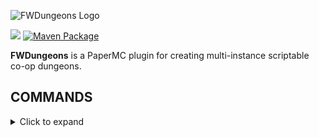 ![FWDungeons Logo](https://repository-images.githubusercontent.com/268072687/382d7080-a919-11ea-9cc9-e7d4b3e39074)

[![](https://jitpack.io/v/ForgottenWorld/FWDungeons.svg)](https://jitpack.io/#ForgottenWorld/FWDungeons)
[![Maven Package](https://github.com/ForgottenWorld/FWDungeons/workflows/Maven%20Package/badge.svg)](https://github.com/ForgottenWorld/FWDungeons/packages/278054)



<b>FWDungeons</b> is a PaperMC plugin for creating multi-instance scriptable co-op dungeons.

## COMMANDS
<details>
    <summary>Click to expand</summary>
    
    /fwdungeonsedit (/fwde)
        dungeon
            create

Creates a new dungeon and returns its ID. You're now editing that dungeon, you may define a box for it, edit its attributes, define triggers and active areas.

            edit DUNGEON_ID
            
Allows you to edit an existing dungeon by providing its ID. You currently can't add, remove or edit active areas or triggers this way, but you can edit parameters such as name, description, starting location, difficulty, number of players and points.
            
            name DUNGEON_NAME
            
Sets the name for the dungeon currently being edited or created.
            
            description DUNGEON_DESCRIPTION
            
Sets the description for the dungeon currently being edited or created.
            
            setstart
            
Sets the caller's current location as the starting location for the dungeon currently being edited or created.
            
            difficulty [easy, medium, hard]
            
Sets the chosen difficulty as the difficulty for the dungeon currently being edited or created.
            
            players MIN_PLAYERS MAX_PLAYERS
            
Sets the minimum and maximum number of players for the dungeon currently being edited or created.
            
            points AMOUNT
            
Sets the number of points for DungeonCompletedEvent. This event can be used for progression/leaderboard plugins such as EasyRanking.
            
            pos1
            
Sets the block the player is looking at as the first location for defining the currently being created dungeon's box. Once both positions are selected, the box is set.
            
            pos2
            
Sets the block the player is looking at as the first location for defining the currently being created dungeon's box. Once both positions are selected, the box is set.
            
            hlframes
            
Toggles highlight mode, in which the boxes for triggers and active areas in the dungeon currently being created are highlighted by particles: dripping lava for triggers and dripping water for active areas.
            
            writeout
            
Exports a configuration file for the dungeon currently being created and exits edit mode. This configuration file is ready for trigger scripting.
            
            save
            
Updates the configuration file for the dungeon currently being edited and exits edit mode.
            
            discard
            
Exits edit mode. Changes to existing dungeons will remain until /fwd reload is called or the server is restared, but they will not be written to disk. Instances created are an exception.
            
            instadd
            
Adds an instance (the box is defined as having origin at the block the player is looking at, the origin is the corner of the box with the lowest X,Y and Z coordinates, the box will have height, width and depth equal to those of the dungeon) for the dungeon currently being edited and writes it to DB.
            
            instremove
            
Removes an instance (the one the box of which the player is currently inside) for the dungeon currently being edited and removes it from DB.

        trigger
            pos1
            
Sets the block the player is looking at as the first location for defining the a trigger in the currently being created dungeon. Once both positions are selected, the box for the trigger is set.

            pos2
            
Sets the block the player is looking at as the second location for defining the a trigger in the currently being created dungeon. Once both positions are selected, the box for the trigger is set.
            
            label
            
Sets a label for the last created trigger.
            
            unmake
            
Deletes the last created trigger.

        activearea
            pos1
            
Sets the block the player is looking at as the first location for defining an active area in the currently being created dungeon. Once both positions are selected, the box for the active area is set.
            
            pos2
            
Sets the block the player is looking at as the second location for defining an active area in the currently being created dungeon. Once both positions are selected, the box for the active area is set.

            label
            
Sets a label for the last created active area.
            
            unmake
            
Deletes the last created active area.
            
    /fwdungeons (/fwd)
        list
        join
        invite
        leave
        start
        lock
        unlock
        evacuate
        lookup
        enable
        disable
        reload
        
</details>
